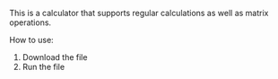 This is a calculator that supports regular calculations as well as matrix operations.

How to use:
  1. Download the file
  2. Run the file
